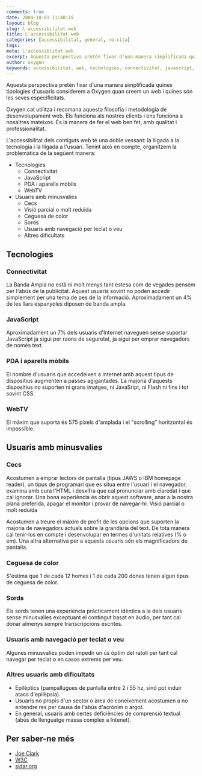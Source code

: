 ```yaml
---
comments: true
date: 2004-10-01 11:48:19
layout: blog
slug: l-accessibilitat-web
title: L'accessibilitat web
categories: [accessibilitat, general, no-cita]
tags:
meta: L'accessiblitat web
excerpt: Aquesta perspectiva pretén fixar d'una manera simplificada quines tipologies d'usuaris considerem a Oxygen quan creem un web i quines són les seves especificitats.
author: oxygen
keywords: accessibilitat, web, tecnologies, connectivitat, javascript, PDA, mòbils, WebTV, usuaris, minusvalies, cecs, cegeuesa, color, sords, veu, teclat
---
```


Aquesta perspectiva pretén fixar d'una manera simplificada quines tipologies d'usuaris considerem a Oxygen quan creem un web i quines són les seves especificitats.

Oxygen.cat utilitza i recomana aquesta filosofia i metodologia de desenvolupament web. Els funciona als nostres clients i ens funciona a nosaltres mateixos. És la manera de fer el web ben fet, amb qualitat i professionalitat.

L'accessibilitat dels contiguts web té una doble vessant: la lligada a la tecnologia i la lligada a l'usuari. Tenint això en compte, organitzem la problemàtica de la següent manera:

- Tecnologies
    - Connectivitat
    - JavaScript
    - PDA i aparells mòbils
    - WebTV
- Usuaris amb minusvalies
    - Cecs
    - Visió parcial o molt reduïda
    - Ceguesa de color
    - Sords
    - Usuaris amb navegació per teclat o veu
    - Altres dificultats

## Tecnologies

### Connectivitat

La Banda Ampla no està ni molt menys tant estesa com de vegades pensem per l'abús de la publicitat. Aquest usuaris sovint no poden accedir simplement per una tema de pes de la informació. Aproximadament un 4% de les llars espanyoles diposen de banda ampla.

### JavaScript

Aproximadament un 7% dels usuaris d'Internet naveguen sense suportar JavaScript ja sigui per raons de seguretat, ja sigui per emprar navegadors de només text.

### PDA i aparells mòbils

El nombre d'usuaris que accedeixen a Internet amb aquest tipus de dispositius augmenten a passes agigantades. La majoria d'aquests dispositius no suporten ni grans imatges, ni JavaSript, ni Flash ni fins i tot sovint CSS.

### WebTV

El màxim que suporta és 575 pixels d'amplada i el "scrolling" horitzontal és impossible.

## Usuaris amb minusvalies

### Cecs

Acostumen a emprar lectors de pantalla (tipus JAWS o IBM homepage reader), un tipus de programari que es situa entre l'usuari i el navegador, examina amb cura l'HTML i desxifra que cal pronunciar amb claredat i que cal ignorar. Una bona experiència és obrir aquest software, anar a la nostra plana preferida, apagar el monitor i provar de navegar-hi.
Visió parcial o molt reduïda

Acostumen a treure el màxim de profit de les opcions que suporten la majoria de navegadors actuals sobre la grandària del text. De tota manera cal tenir-los en compte i desenvolupar en termes d'unitats relatives (% o em). Una altra alternativa per a aquests usuaris són els magnificadors de pantalla.

### Ceguesa de color

S'estima que 1 de cada 12 homes i 1 de cada 200 dones tenen algun tipus de ceguesa de color.

### Sords

Els sords tenen una experiència pràcticament idèntica a la dels usuaris sense minusvalies exceptuant el contingut basat en àudio, per tant cal donar almenys sempre transcripcions escrites.

### Usuaris amb navegació per teclat o veu

Algunes minusvalies poden impedir un ús òptim del ratolí per tant cal navegar per teclat o en casos extrems per veu.

### Altres usuaris amb dificultats

- Epilèptics (pampallugues de pantalla entre 2 i 55 hz, sinó pot induir atacs d'epilèpsia).
- Usuaris no propis d'un sector o àrea de coneixement acostumen a no entendre res per causa de l'abús d'acrònim o argot.
- En general, usuaris amb certes deficiències de comprensió textual (abús de llenguatge massa complex a Intenet).

## Per saber-ne més

- [Joe Clark](http://joeclark.org/book/sashay/serialization/ "Building accessible websites")
- [W3C](http://www.w3.org/TR/WAI-WEBCONTENT/full-checklist.html "Checklist of Checkpoints for Web Content Accessibility Guidelines 1.0")
- [sidar.org](http://www.sidar.org/#goto_a11yhoy "SIDAR: Accesibilidad y adaptabilidad en la Red. Principal")

